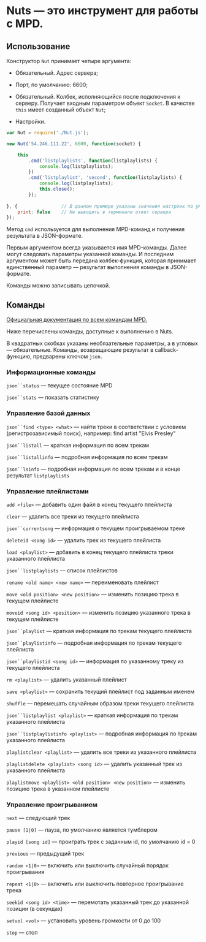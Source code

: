 # Nuts ― это инструмент для работы с MPD.

## Использование

Конструктор `Nut` принимает четыре аргумента:

- Обязательный. Адрес сервера;

- Порт, по умолчанию: 6600;

- Обязательный. Колбек, исполняющийся после подключения к серверу. Получает входным параметром объект `Socket`. В качестве `this` имеет созданный объект `Nut`;

- Настройки.

```javascript
var Nut = require('./Nut.js');

new Nut('54.246.111.22', 6600, function(socket) {

    this
        .cmd('listplaylists', function(listplaylists) {
            console.log(listplaylists);
        })
        .cmd('listplaylist', 'second', function(listplaylists) {
            console.log(listplaylists);
            this.close();
        });
        
}, {                // В данном примере указаны значения настроек по умолчанию
    print: false    // Не выводить в терминале ответ сервера
});
```

Метод `cmd` используется для выполнения MPD-команд и получения результата в JSON-формате.

Первым аргументом всегда указывается имя MPD-команды. Далее могут следовать параметры указанной команды. И последним аргументом может быть передана колбек-функция, которая принимает единственный параметр ― результат выполнения команды в JSON-формате.

Команды можно записывать цепочкой.

## Команды

[Официальная документация по всем командам MPD.](http://mpd.wikia.com/wiki/MusicPlayerDaemonCommands)

Ниже перечислены команды, доступные к выполнению в Nuts.

В квадратных скобках указаны необязательные параметры, а в угловых ― обязательные. Команды, возвращающие результат в callback-функцию, предварены ключом `json`.


### Информационные команды

`json``status` ― текущее состояние MPD

`json``stats` ― показать статистику


### Управление базой данных

`json``find <type> <what>` ― найти треки в соответствии с условием (регистрозависимый поиск), например: find artist "Elvis Presley"

`json``listall` ― краткая информация по всем трекам

`json``listallinfo` ― подробная информация по всем трекам

`json``lsinfo` ― подробная информация по всем трекам и в конце результат `listplaylists`


### Управление плейлистами

`add <file>` ― добавить один файл в конец текущего плейлиста

`clear` ― удалить все треки из текущего плейлиста

`json``currentsong` ― информация о текущем проигрываемом треке

`deleteid <song id>` ― удалить трек из текущего плейлиста

`load <playlist>` ― добавить в конец текущего плейлиста треки указанного плейлиста

`json``listplaylists` ― список плейлистов

`rename <old name> <new name>` ― переименовать плейлист

`move <old position> <new position>` ― изменить позицию трека в текущем плейлисте

`moveid <song id> <position>` ― изменить позицию указанного трека в текущем плейлисте

`json``playlist` ― краткая информация по трекам текущего плейлиста

`json``playlistinfo` ― подробная информация по трекам текущего плейлиста

`json``playlistid <song id>` ― информация по указанному треку из текущего плейлиста

`rm <playlist>` ― удалить указанный плейлист

`save <playlist>` ― сохранить текущий плейлист под заданным именем

`shuffle` ― перемешать случайным образом треки текущего плейлиста

`json``listplaylist <playlist>` ― краткая информация по трекам указанного плейлиста

`json``listplaylistinfo <playlist>` ― подробная информация по трекам указанного плейлиста

`playlistclear <playlist>` ― удалить все треки из указанного плейлиста

`playlistdelete <playlist> <song id>` ― удалить указанный трек из указанного плейлиста

`playlistmove <playlist> <old position> <new position>` ― изменить позицию трека в указанном плейлисте


### Управление проигрыванием

`next` ― следующий трек

`pause [1|0]` ― пауза, по умолчанию является тумблером

`playid [song id]` ― проиграть трек с заданным id, по умолчанию id = 0

`previous` ― предыдущий трек

`random <1|0>` ― включить или выключить случайный порядок проигрывания

`repeat <1|0>` ― включить или выключить повторное проигрывание трека

`seekid <song id> <time>` ― перемотать указанный трек до указанной позиции (в секундах)

`setvol <vol>` ― установить уровень громкости от 0 до 100

`stop` ― стоп